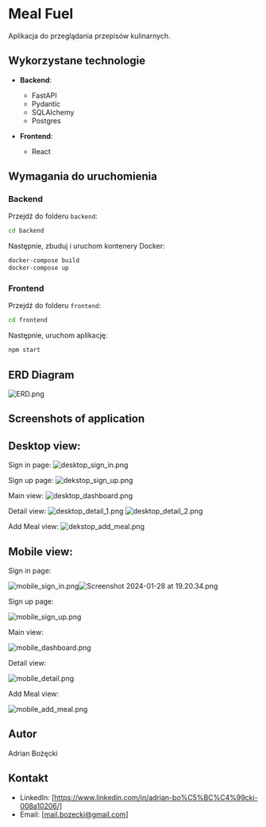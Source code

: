 # Meal Fuel

Aplikacja do przeglądania przepisów kulinarnych.

## Wykorzystane technologie

- **Backend**: 
  - FastAPI
  - Pydantic
  - SQLAlchemy
  - Postgres

- **Frontend**:
  - React

## Wymagania do uruchomienia

### Backend

Przejdź do folderu `backend`:

```bash
cd backend
```

Następnie, zbuduj i uruchom kontenery Docker:


```bash
docker-compose build
docker-compose up
```

### Frontend
Przejdź do folderu `frontend`:

```bash
cd frontend
```


Następnie, uruchom aplikację:

```bash
npm start
```

## ERD Diagram
![ERD.png](backend%2FDocs%2FERD.png)

## Screenshots of application
## Desktop view:

Sign in page:
![desktop_sign_in.png](backend%2FDocs%2Fdesktop_sign_in.png)

Sign up page:
![dekstop_sign_up.png](backend%2FDocs%2Fdekstop_sign_up.png)

Main view:
![desktop_dashboard.png](backend%2FDocs%2Fdesktop_dashboard.png)

Detail view:
![desktop_detail_1.png](backend%2FDocs%2Fdesktop_detail_1.png)
![desktop_detail_2.png](backend%2FDocs%2Fdesktop_detail_2.png)

Add Meal view:
![dekstop_add_meal.png](backend%2FDocs%2Fdekstop_add_meal.png)


## Mobile view:

Sign in page:

![mobile_sign_in.png](backend%2FDocs%2Fmobile_sign_in.png)![Screenshot 2024-01-28 at 19.20.34.png](..%2F..%2FDesktop%2FScreenshot%202024-01-28%20at%2019.20.34.png)

Sign up page:

![mobile_sign_up.png](backend%2FDocs%2Fmobile_sign_up.png)

Main view:

![mobile_dashboard.png](backend%2FDocs%2Fmobile_dashboard.png)

Detail view:

![mobile_detail.png](backend%2FDocs%2Fmobile_detail.png)

Add Meal view:

![mobile_add_meal.png](backend%2FDocs%2Fmobile_add_meal.png)

## Autor

Adrian Bożęcki

## Kontakt

- LinkedIn: [https://www.linkedin.com/in/adrian-bo%C5%BC%C4%99cki-008a10206/]
- Email: [mail.bozecki@gmail.com]
